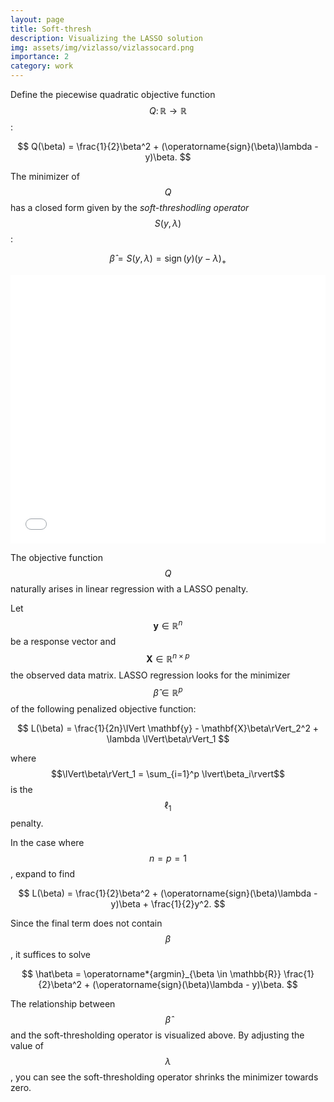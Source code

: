 ```yaml
---
layout: page
title: Soft-thresh
description: Visualizing the LASSO solution
img: assets/img/vizlasso/vizlassocard.png
importance: 2
category: work
---
```


Define the piecewise quadratic objective function $$Q\colon \mathbb{R}\to \mathbb{R}$$:

$$
Q(\beta) = \frac{1}{2}\beta^2 + (\operatorname{sign}(\beta)\lambda - y)\beta.
$$

The minimizer of $$Q$$ has a closed form given by the *soft-threshodling operator* $$S(y, \lambda)$$:

$$
\hat\beta = S(y,\lambda) = \operatorname{sign}(y)(y-\lambda)_+
$$

<p align="center">
<iframe height="430" width="100%" frameborder="no" src="/assets/img/vizlasso/vizlasso.html"> </iframe>
</p>

The objective function $$Q$$ naturally arises in linear regression with a LASSO penalty.

Let $$\mathbf{y} \in \mathbb{R}^n$$ be a response vector and $$\mathbf{X}\in \mathbb{R}^{n\times p}$$
the observed data matrix. LASSO regression looks for the minimizer $$\hat\beta\in\mathbb{R}^p$$
of the following penalized objective function:

$$
L(\beta) = \frac{1}{2n}\lVert \mathbf{y} - \mathbf{X}\beta\rVert_2^2 + \lambda \lVert\beta\rVert_1
$$

where $$\lVert\beta\rVert_1 = \sum_{i=1}^p \lvert\beta_i\rvert$$ is the $$\ell_1$$ penalty.

In the case where $$n = p = 1$$, expand to find

$$
L(\beta) = \frac{1}{2}\beta^2 + (\operatorname{sign}(\beta)\lambda - y)\beta + \frac{1}{2}y^2.
$$

Since the final term does not contain $$\beta$$, it suffices to solve

$$
\hat\beta = \operatorname*{argmin}_{\beta \in \mathbb{R}} \frac{1}{2}\beta^2 + (\operatorname{sign}(\beta)\lambda - y)\beta.
$$


The relationship between $$\hat\beta$$ and the soft-thresholding operator is visualized above.
By adjusting the value of $$\lambda$$, you can see the soft-thresholding operator shrinks the minimizer towards zero.

